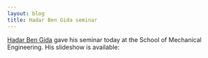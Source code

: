 ```yaml
---
layout: blog
title: Hadar Ben Gida seminar
---
```


[Hadar Ben Gida](people/hadar_ben_gida.html) gave his seminar today at the School of Mechanical Engineering. His slideshow is available:

